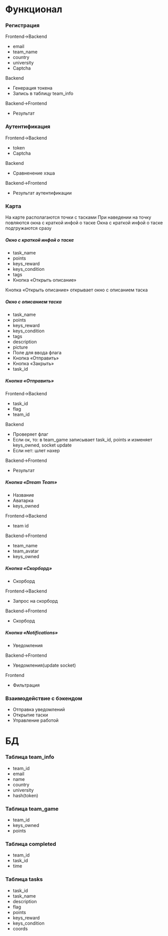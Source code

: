 # Функционал
### Регистрация
Frontend->Backend
 - email
 - team_name
 - country
 - university
 - Captcha

Backend
 - Генерация токена
 - Запись в таблицу team_info

Backend->Frontend
 - Результат

### Аутентификация
Frontend->Backend
 - token
 - Captcha

Backend
 - Сравненение хэша

Backend->Frontend
 - Результат аутентификации

### Карта
На карте располагаются точки с тасками
При наведении на точку повляются окна с краткой инфой о таске
Окна с краткой инфой о таске подгружаются сразу
##### Окно с краткой инфой о таске
 - task_name
 - points
 - keys_reward
 - keys_condition
 - tags
 - Кнопка «Открыть описание»

Кнопка «Открыть описание» открывает окно с описанием таска
##### Окно с описанием таска
 - task_name
 - points
 - keys_reward
 - keys_condition
 - tags
 - description
 - picture
 - Поле для ввода флага
 - Кнопка «Отправить»
 - Кнопка «Закрыть»
 - task_id

##### Кнопка «Отправить»
Frontend->Backend
 - task_id
 - flag
 - team_id

Backend
 - Проверяет флаг
 - Если ок, то: в team_game записывает task_id, points и изменяет keys_owned, socket update
 - Если нет: шлет нахер

Backend->Frontend
 - Результат

##### Кнопка «Dream Team»
 - Название
 - Аватарка
 - keys_owned

Frontend->Backend
 - team id

Backend->Frontend
 - team_name
 - team_avatar
 - keys_owned

##### Кнопка «Скорборд»
 - Скорборд

Frontend->Backend
 - Запрос на скорборд

Backend->Frontend
 - Скорборд

##### Кнопка «Notifications»
 - Уведомления

Backend->Frontend
 - Уведомления(update socket)

Frontend
 - Фильтрация

### Взаимодействие с бэкендом
 - Отправка уведомлений
 - Открытие таски
 - Управление работой

# БД
### Таблица team_info
 - team_id
 - email
 - name
 - country
 - university
 - hash(token)

### Таблица team_game
 - team_id
 - keys_owned
 - points

### Таблица completed
 - team_id
 - task_id
 - time

### Таблица tasks
 - task_id
 - task_name
 - description
 - flag
 - points
 - keys_reward
 - keys_condition
 - coords


